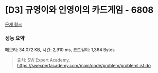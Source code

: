 # [D3] 규영이와 인영이의 카드게임 - 6808 

[문제 링크](https://swexpertacademy.com/main/code/problem/problemDetail.do?contestProbId=AWgv9va6HnkDFAW0) 

### 성능 요약

메모리: 34,072 KB, 시간: 2,910 ms, 코드길이: 1,364 Bytes



> 출처: SW Expert Academy, https://swexpertacademy.com/main/code/problem/problemList.do